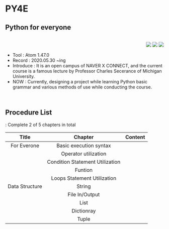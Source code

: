 # PY4E

## Python for everyone

<br>
<div align="right">
<a href="https://www.py4e.com/"/><img src="https://img.shields.io/static/v1?label=Site&message=Official&color=blue"/></a> <a href="https://www.youtube.com/user/csev/featured"/><img src="https://img.shields.io/static/v1?label=Youtube&message=Official&color=red&logo=youtube"/></a> <a href="https://hits.seeyoufarm.com"/><img src="https://hits.seeyoufarm.com/api/count/incr/badge.svg?url=https://github.com/eona1301/PY4E"/></a>

</div>

- Tool : Atom 1.47.0
- Record : 2020.05.30 ~ing
- Introduce : It is an open campus of NAVER X CONNECT, and the current course is a famous lecture by Professor Charles Secerance of Michigan University.
- NOW : Currently, designing a project while learning Python basic grammar and various methods of use while conducting the course.

<br>

## Procedure List

: Complete 2 of 5 chapters in total

|     Title      |             Chapter             | Content |
| :------------: | :-----------------------------: | :-----: |
|  For Everone   |     Basic execution syntax      |         |
|                |      Operator utilization       |         |
|                | Condition Statement Utilization |         |
|                |             Funtion             |         |
|                |   Loops Statement Utilization   |         |
| Data Structure |             String              |         |
|                |         File In/Output          |         |
|                |              List               |         |
|                |           Dictionray            |         |
|                |              Tuple              |         |
